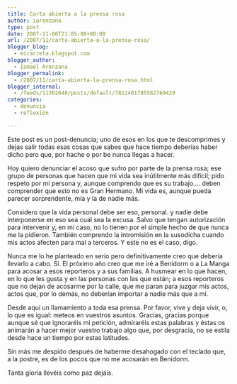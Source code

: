 ```yaml
---
title: Carta abierta a la prensa rosa
author: iarenzana
type: post
date: 2007-11-06T21:05:00+00:00
url: /2007/11/carta-abierta-a-la-prensa-rosa/
blogger_blog:
  - micarreta.blogspot.com
blogger_author:
  - Ismael Arenzana
blogger_permalink:
  - /2007/11/carta-abierta-la-prensa-rosa.html
blogger_internal:
  - /feeds/11302648/posts/default/7812401785582769429
categories:
  - denuncia
  - reflexión

---
```

Este post es un post-denuncia; uno de esos en los que te descomprimes y dejas salir todas esas cosas que sabes que hace tiempo deberías haber dicho pero que, por hache o por be nunca llegas a hacer.

Hoy quiero denunciar el acoso que sufro por parte de la prensa rosa; ese grupo de personas que hacen que mi vida sea inútilmente más dificil; pido respeto por mi persona y, aunque comprendo que es su trabajo&#8230;. deben comprender que esto no es Gran Hermano. Mi vida es, aunque pueda parecer sorprendente, mía y la de nadie más.

Considero que la vida personal debe ser eso, personal. y nadie debe interponerse en eso sea cual sea la excusa. Salvo que tengan autorización para intervenir y, en mi caso, no lo tienen por el simple hecho de que nunca me la pidieron. También comprendo la intromisión en la susodicha cuando mis actos afecten para mal a terceros. Y este no es el caso, digo.

Nunca me lo he planteado en serio pero definitivamente creo que debería llevarlo a cabo. Sí. El próximo año creo que me iré a Benidorm o a La Manga para acosar a esos reporteros y a sus familias. A husmear en lo que hacen, en lo que les gusta y en las personas con las que están; a esos reporteros que no dejan de acosarme por la calle, que me paran para juzgar mis actos, actos que, por lo demás, no deberían importar a nadie más que a mí.

Desde aquí un llamamiento a toda esa prensa. Por favor, vive y deja vivir, o, lo que es igual: meteos en vuestros asuntos. Gracias, gracias porque aunque sé que ignoraréis mi petición, admiraréis estas palabras y éstas os animarán a hacer mejor vuestro trabajo algo que, por desgracia, no se estila desde hace un tiempo por estas latitudes.

Sin más me despido después de haberme desahogado con el teclado que, a la postre, es de los pocos que no me acosarán en Benidorm.

Tanta gloria llevéis como paz dejáis.